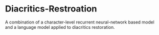 # Diacritics-Restroation
A combination of a character-level recurrent neural-network based model and a language model applied to diacritics restoration.
